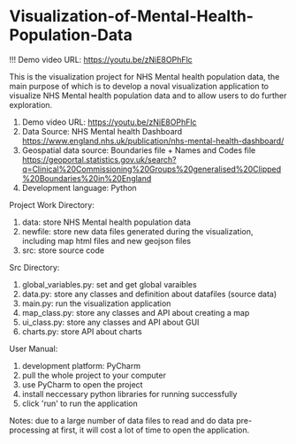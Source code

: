 # Visualization-of-Mental-Health-Population-Data
!!! Demo video URL: https://youtu.be/zNiE8OPhFlc

This is the visualization project for NHS Mental health population data, the main purpose of which is to develop a noval visualization application 
to visualize NHS Mental health population data and to allow users to do further exploration.
  1. Demo video URL: https://youtu.be/zNiE8OPhFlc
  2. Data Source: NHS Mental health Dashboard
     https://www.england.nhs.uk/publication/nhs-mental-health-dashboard/
  3. Geospatial data source: Boundaries file + Names and Codes file
     https://geoportal.statistics.gov.uk/search?q=Clinical%20Commissioning%20Groups%20generalised%20Clipped%20Boundaries%20in%20England
  4. Development language: Python

Project Work Directory:
1. data: store NHS Mental health population data
2. newfile: store new data files generated during the visualization, including map html files and new geojson files
3. src: store source code

Src Directory:
1. global_variables.py: set and get global varaibles
2. data.py: store any classes and definition about datafiles (source data)
3. main.py: run the visualization application
4. map_class.py: store any classes and API about creating a map
5. ui_class.py: store any classes and API about GUI
6. charts.py: store API about charts

User Manual:
1. development platform: PyCharm
2. pull the whole project to your computer
3. use PyCharm to open the project
4. install neccessary python libraries for running successfully
5. click 'run' to run the application

Notes: due to a large number of data files to read and do data pre-processing at first, 
       it will cost a lot of time to open the application.
